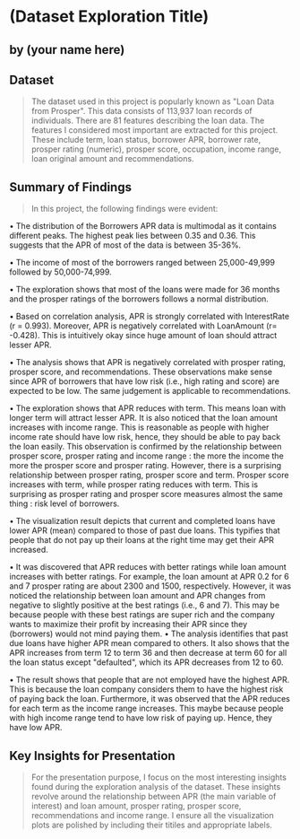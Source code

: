 # (Dataset Exploration Title)
## by (your name here)


## Dataset

> The dataset used in this project is popularly known as "Loan Data from Prosper". This data consists of 113,937 loan records of individuals. There are 81 features describing the loan data. The features I considered most important are extracted for this project. These include term, loan status, borrower APR, borrower rate, prosper rating (numeric), prosper score, occupation, income range, loan original amount and recommendations. 



## Summary of Findings

> In this project, the following findings were evident:

•	The distribution of the Borrowers APR data is multimodal as it contains different peaks. The highest peak lies between 0.35 and 0.36. This suggests that the APR of most of the data is between 35-36%.

•	The income of most of the borrowers ranged between 25,000-49,999 followed by 50,000-74,999.

•	The exploration shows that most of the loans were made for 36 months and the prosper ratings of the borrowers follows a normal distribution.

•	Based on correlation analysis, APR is strongly correlated with InterestRate (r = 0.993). Moreover, APR is negatively correlated with LoanAmount (r= -0.428). This is intuitively okay since huge amount of loan should attract lesser APR.

•	The analysis shows that APR is negatively correlated with prosper rating, prosper score, and recommendations. These observations make sense since APR of borrowers that have low risk (i.e., high rating and score) are expected to be low. The same judgement is applicable to recommendations.

•	The exploration shows that APR reduces with term. This means loan with longer term will attract lesser APR. It is also noticed that the loan amount increases with income range. This is reasonable as people with higher income rate should have low risk, hence, they should be able to pay back the loan easily. This observation is confirmed by the relationship between prosper score, prosper rating and income range : the more the income the more the prosper score and prosper rating. However, there is a surprising relationship between prosper rating, prosper score and term. Prosper score increases with term, while prosper rating reduces with term. This is surprising as prosper rating and prosper score measures almost the same thing : risk level of borrowers.

•	The visualization result depicts that current and completed loans have lower APR (mean) compared to those of past due loans. This typifies that people that do not pay up their loans at the right time may get their APR increased.

•	It was discovered that APR reduces with better ratings while loan amount increases with better ratings. For example, the loan amount at APR 0.2 for 6 and 7 prosper rating are about 2300 and 1500, respectively. However, it was noticed the relationship between loan amount and APR changes from negative to slightly positive at the best ratings (i.e., 6 and 7). This may be because people with these best ratings are super rich and the company wants to maximize their profit by increasing their APR since they (borrowers) would not mind paying them.
•	The analysis identifies that past due loans have higher APR mean compared to others. It also shows that the APR increases from term 12 to term 36 and then decrease at term 60 for all the loan status except "defaulted", which its APR decreases from 12 to 60.

•	The result shows that people that are not employed have the highest APR. This is because the loan company considers them to have the highest risk of paying back the loan. Furthermore, it was observed that the APR reduces for each term as the income range increases. This maybe because people with high income range tend to have low risk of paying up. Hence, they have low APR.


## Key Insights for Presentation

>For the presentation purpose, I focus on the most interesting insights found during the exploration analysis of the dataset. These insights revolve around the relationship between APR (the main variable of interest) and loan amount, prosper rating, prosper score, recommendations and income range. I ensure all the visualization plots are polished by including their titiles and appropriate labels. 




